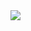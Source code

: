 <img style="text-align: center" src="https://discord.c99.nl/widget/theme-1/466260717629079563.png">
